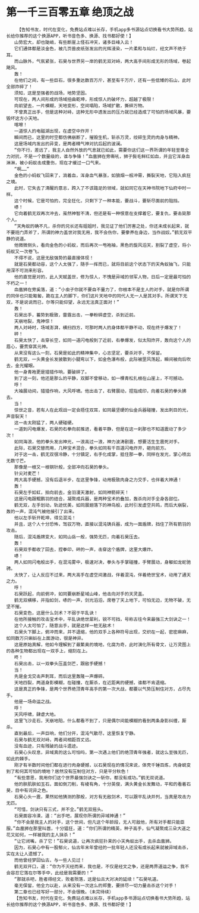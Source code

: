# 第一千三百零五章 绝顶之战
        【告知书友，时代在变化，免费站点难以长存，手机app多书源站点切换看书大势所趋，站长给你推荐的这个换源APP，听书音色多、换源、找书都好使！】
       山势宏大，却也陡峭，有些断崖上怪石冲天，诸多巨峰入云！
       它们通体都是淡金色，被几页兽皮纸张发出的光辉浸染，一片柔和与灿烂，经文声不绝于耳。
       而山脉外，气氛紧张，石昊与世界另一岸的鹤无双对峙，两大高手间形成无形的场域，卷起飓风。
       轰！
       在他们之间，有一些巨石，很多重达数百万斤，甚至有千万斤，还有一些低矮的石山，此时全部炸碎了！
       须知，这是至强者的战场，地势坚固。
       可现在，两人间形成的场域扭曲乾坤，形成惊人的破坏力，超越了极限！
       向前望去，一片模糊，天地变形，空间塌陷，场域扩散，撕碎万物。
       不曾真正出手，但是这种对峙，这种无形中透发出的压力就已经造成了可怕的场域风暴，要毁坏这方小天地。
       喀嚓！
       一道惊人的电磁湖出现，在虚空中炸开！
       瞬间而已，这里的时空都仿佛崩断了，摧毁生机，斩杀万灵，绞碎生灵的肉身与精神。
       这是场域内发出的异变，是两者精气神对抗后起的波澜。
       “你不行，差远了，我主人自然外放的气息就已如此，需要你这们这一界所谓的年轻至尊全力对抗，不是一个数量级的，谁与争锋！”血凰狮在旁嘶吼，狮子鬓毛鲜红如血，并且它浑身血淋淋，被小蚂蚁击成重伤，现在才缓过一口气来。
       “啊……”
       金色的小蚂蚁飞回来了，淌着血，浑身血气暴涨，如狼烟一般冲霄，撕裂天地，它陷入疯狂之境。
       此时，它失去了清醒的意志，跨入了不该踏足的领域，就如同它在天神书院地下仙府中时一样。
       这个时候，它是可怕的，完全狂化，只剩下了一种本能，要战斗，要斩尽面前的阻挡。
       哧！
       它向着鹤无双再次冲去，虽然神智不清，但还是有一种恨意在支撑着它，要复仇，要击毙那个人。
       “天角蚁的确不凡，杀你的兄长还有姐姐时，我见证了他们厉害之处，你还未成长起来，就不要班门弄斧了，所谓的神力盖世对我无用，我不会伤你，要豢养在身边，当作战奴。”鹤无双平静的说道。
       他微微侧头，看向金色的小蚂蚁，而后再次一甩袍袖，黑色的旋风滔天，割裂了虚空，将小蚂蚁又一次卷飞。
       不得不说，这是无敌强势的最直接体现！
       就是石昊都动容，这个人太强了，随手一挥而已，就将目前这个状态下的天角蚁抽飞，只能用深不可测来形容。
       他的直觉是对的，此人天赋盖世，修为惊人，不愧是异域的领军人物，日后一定是最可怕的不朽之一！
       血凰狮在旁奚落，道：“小虫子你就不要自不量力了，你根本不是主人的对手，就是你所谓的同伴也只能匍匐，跪在主人的脚下，你们这片天地中的同代人无一人是其对手。所谓天下无双，不是说说而已，尔等只能仰望，永远无法真正面对！”
       轰！
       石昊出手，蓄势到极致，雷霆出击，一拳粉碎虚空，杀到近前。
       天崩地裂，鬼神惊！
       两人对峙时，场域澎湃，横扫四方，可那时两人的身体都平静不动，现在终于爆发了！
       砰！
       石昊太快了，击穿长空，如同一道闪电般到了近前，右拳爆发，似太阳炸开，轰向这个人的眉心，要贯穿其元神。
       从来没有这么一刻，石昊是如此的精神集中，心志坚定，要杀对手，不保留。
       鹤无双，一头黄金长发披散到小腿弯以下，如金色瀑布般，此际被罡风荡起，瞬间被向后吹去，金光耀眼。
       他一身青袍更是猎猎作响，要破碎了。
       到了这一刻，他还是那么的平静，双脚不曾移动，如一棵青松扎根在山崖上，不可撼动。
       呼！
       大袖展动间，猎猎作响，大风呼啸。他出击了，右臂展动，捏指成印，向着石昊的拳头拂去。
       当！
       惊世之音，若有人在此观战一定会捂住双耳，如同最坚硬的仙金兵器碰撞，发出刺目的光，声音裂天！
       这一击太刚猛了，两人硬碰硬。
       一道到闪电爆发，石昊的右拳向前推进，看着平静，但是在这一刹那也不知道震动了多少次！
       如同海浪，他的拳头发出神光，一浪高过一浪，神力波涛剧震，想要活生生震死对手。
       此际，石昊交替而用，几种宝术混合，拳头如同有千百道闪电炸开，砸向前方。
       对于这一击，鹤无双很冷静，十分镇定，右手化成掌，抵住那一拳，同样在发光，掌心喷出无数寸芒。
       那像是一根又一根钢针般，全部冲向石昊的拳头。
       针尖对麦芒！
       两大高手硬撼，没有后退半步，在这里争锋，动用极致肉身之力交手，也伴着大神通！
       轰！
       石昊左手如虹，拍向前去，金羽漫天激射，如同神箭碎天！
       这是闪电跟鲲鹏羽的结合，凝聚成兵器，是两种宝术的叠加，轰杀向对手全身各部位。
       鹤无双，左手划动，轨迹优美，如同展翅落下的神鸟般，此时引发虚空共鸣，而后大崩裂，轰的一声，混沌气被他接引了出来。
       他以左手斩开乾坤，得见混沌！
       并且，这个人十分恐怖，驾驭万物，直接以混沌铸兵器，成为一面盾牌，挡住了所有箭羽的攻击。
       随后，混沌盾牌变大，如同山岳一般，强势无匹，向着石昊压去。
       轰！
       石昊双手都收了回去，捏拳印，砰的一声，击穿这个盾牌，这里大爆炸。
       哧！
       两人如同闪电般出手，在混沌雾中，极速对决，拳头与手掌碰撞，手臂展动，身躯如龙蛇驰骋。
       太快了，让人反应不过来，两大高手在虚空间激战，伴着混沌，伴着绝世宝术，动用了通天之力。
       呼！
       石昊跃起，向前俯冲，如同要崩断星域山峰，他击向对手的天灵盖。
       鹤无双横移，并指如剑，哧的一声，剑光滔滔，席卷了天上地下，可怕无边，无物不破，无坚不摧。
       石昊变色，这是什么剑术？不弱于平乱诀！
       在他所接触的攻击宝术中，平乱诀绝世犀利，锐不可挡，号称古往今来最强三大剑诀之一！
       这个人太可怕了，随意出手，就是这样一桩无敌术！
       石昊头下脚上，俯冲而来，并不退缩，他的双手上各种符号出现，交织在一起，密密麻麻，如同数万只蝌蚪在上面游动，很是神异。
       这是原始真解，他如今理解到了最繁奥的境地，化腐为奇，此时演化所有骨文，让万灵图上的各种生物都出现在一双手上，缩刻在上。
       咚！
       石昊出击，以一双拳头压盖剑芒，跟敌手硬撼！
       当！
       先是金戈交击声刺耳，而后这里轰隆一声爆碎。
       天地四裂，两道身影模糊，在碰撞，在厮杀，在近距离的硬撼，谁都不肯退缩。
       这是真正的争锋，是两个世界绝顶青年高手的第一次大战，都要以气势压制住对方，占尽先手。
       他是一场命运之战。
       呼！
       天风呼啸，肆虐大地。
       这里飞沙走石，天崩地陷，什么都看不到了，只是偶尔间能模糊的看到两条身影纠缠，厮杀。
       直到最后，一声巨响，他们分开，混沌气散尽，这里恢复宁静。
       石昊与鹤无双对峙，两者间相距百丈远。
       没有血迹，只有残破的战斗遗迹。
       石昊心头叹息，异域真的这么可怕吗，第一次遇上他们的绝顶青年强者，就这么至强无匹，如此的棘手。
       刚才有半数时间他们都在进行肉身硬撼，以石昊现在的情况来说，体壳千锤百炼，肉身蜕变到了和何其可怕的境地？居然没有压制住对方，只是平分秋色！
       “有些意思，我用你们这个世界最强剑诀之一斩你，都没有成功。”鹤无双说道。
       他的肤肌肤如玉石，面如倒刀削，有棱有角，十分英俊，满头黄金长发舞动，平和的看着石昊，目中有诧异之色。
       石昊心头一震，果然如他猜测的那般，对方有无敌剑术，可以跟平乱诀并列，当真是攻击力无匹。
       “可惜，剑诀只有三式，并不全。”鹤无双摇头。
       石昊面容冷漠，道：“出手吧，展现你所谓的异域神通！”
       “你不会是我主人的对手，这个世间，但凡这个年龄段，无人可敌他，所有对手都只能臣服。”血凰狮在那里叫嚣，十分猖狂，道：“你们所谓的精英，种子高手，仙气凝聚成三朵大道之花又如何，一样被我的主人抹杀！”
       “让它闭嘴，杀了它！”石昊说道，让再次疯狂扑来的小天角蚁出手，去杀血凰狮。
       因为，石昊心中有一股郁火，仙古年末年曾经的一批年轻人还没有成长起来就被异域击杀，实在太让人遗憾了。
       而他曾经梦回仙古，与一些人见过！
       鹤无双开口，道：“你为不灭经而来，我也是，不仅是经文之争，还是两界道运之争，我不会容忍它落在尔等手中，此经是我需要的！”
       “那就杀吧，胜者得经文，败者殒落，这是仙古大对决的延续！”石昊吼道。
       毫无保留，他全力以赴，从来没有一次这么的郑重，要拼尽一切力量击杀这个对手！
       第二章也已经写好一部分，不会很晚。（未完待续）
       【告知书友，时代在变化，免费站点难以长存，手机app多书源站点切换看书大势所趋，站长给你推荐的这个换源APP，听书音色多、换源、找书都好使！】